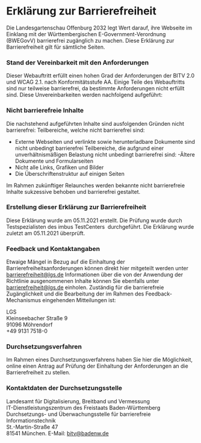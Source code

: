 # Erklärung zur Barrierefreiheit 
Die Landesgartenschau Offenburg 2032 legt Wert darauf, ihre Webseite im Einklang mit der Württembergischen E-Government-Verordnung (BWEGovV) barrierefrei zugänglich zu machen. Diese Erklärung zur Barrierefreiheit gilt für sämtliche Seiten.
### Stand der Vereinbarkeit mit den Anforderungen
Dieser Webauftritt erfüllt einen hohen Grad der Anforderungen der BITV 2.0 und WCAG 2.1. nach Konformitätsstufe AA. Einige Teile des Webauftritts sind nur teilweise barrierefrei, da bestimmte Anforderungen nicht erfüllt sind. Diese Unvereinbarkeiten werden nachfolgend aufgeführt:
### Nicht barrierefreie Inhalte
Die nachstehend aufgeführten Inhalte sind ausfolgenden Gründen nicht barrierefrei:
Teilbereiche, welche nicht barrierefrei sind:
- Externe Webseiten und verlinkte sowie herunterladbare Dokumente sind nicht unbedingt barrierefrei
Teilbereiche, die aufgrund einer unverhältnismäßigen Belastung nicht unbedingt barrierefrei sind:
-Ältere Dokumente und Formularseiten
- Nicht alle Links, Grafiken und Bilder
- Die Überschriftenstruktur auf einigen Seiten

Im Rahmen zukünftiger Relaunches werden bekannte nicht barrierefreie Inhalte sukzessive behoben und barrierefrei gestaltet.
### Erstellung dieser Erklärung zur Barrierefreiheit
Diese Erklärung wurde am 05.11.2021 erstellt. Die Prüfung wurde durch Testspezialisten des imbus TestCenters&nbsp; durchgeführt. Die Erklärung wurde zuletzt am 05.11.2021 überprüft.
### Feedback und Kontaktangaben
Etwaige Mängel in Bezug auf die Einhaltung der Barrierefreiheitsanforderungen können direkt hier mitgeteilt werden unter barrierefreiheit@lgs.de
Informationen über die von der Anwendung der Richtlinie ausgenommenen Inhalte können Sie ebenfalls unter barrierefreiheit@lgs.de einholen. Zuständig für die barrierefreie Zugänglichkeit und die Bearbeitung der im Rahmen des Feedback-Mechanismus eingehenden Mitteilungen ist:
<p>LGS<br> Kleinseebacher Straße 9<br> 91096 Möhrendorf<br> +49 9131 7518-0 <br>

### Durchsetzungsverfahren
Im Rahmen eines Durchsetzungsverfahrens haben Sie hier die Möglichkeit, online einen Antrag auf Prüfung der Einhaltung der Anforderungen an die Barrierefreiheit zu stellen.
### Kontaktdaten der Durchsetzungsstelle
Landesamt für Digitalisierung, Breitband und Vermessung<br> IT-Dienstleistungszentrum des Freistaats Baden-Württemberg<br> Durchsetzungs- und Überwachungsstelle für barrierefreie Informationstechnik<br> St.-Martin-Straße 47<br> 81541 München.
E-Mail: bitv@badenw.de
